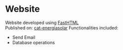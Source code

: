 # Website
Website developed using [FastHTML](https://www.fastht.ml/)<br>
Published on: [cat-energiasolar](https://cat-energiasolar.onrender.com)
Functionalities included:
- Send Email
- Database operations